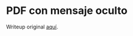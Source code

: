 # PDF con mensaje oculto

Writeup original [aquí](https://github.com/Probely/CTF-Challenges/tree/master/Forensics/100-PDFHiddenMessage).